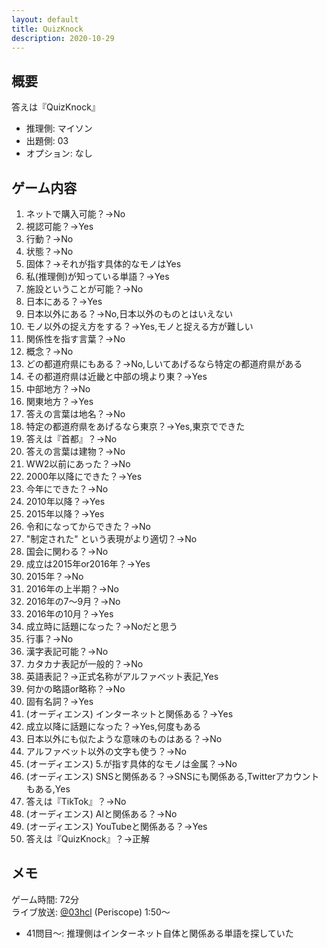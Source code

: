 ```yaml
---
layout: default
title: QuizKnock
description: 2020-10-29
---
```


## 概要

答えは『QuizKnock』

- 推理側: マイソン
- 出題側: 03
- オプション: なし

## ゲーム内容

1. ネットで購入可能？→No
2. 視認可能？→Yes
3. 行動？→No
4. 状態？→No
5. 固体？→それが指す具体的なモノはYes
6. 私(推理側)が知っている単語？→Yes
7. 施設ということが可能？→No
8. 日本にある？→Yes
9. 日本以外にある？→No,日本以外のものとはいえない
10. モノ以外の捉え方をする？→Yes,モノと捉える方が難しい
11. 関係性を指す言葉？→No
12. 概念？→No
13. どの都道府県にもある？→No,しいてあげるなら特定の都道府県がある
14. その都道府県は近畿と中部の境より東？→Yes
15. 中部地方？→No
16. 関東地方？→Yes
17. 答えの言葉は地名？→No
18. 特定の都道府県をあげるなら東京？→Yes,東京でできた
19. 答えは『首都』？→No
20. 答えの言葉は建物？→No
21. WW2以前にあった？→No
22. 2000年以降にできた？→Yes
23. 今年にできた？→No
24. 2010年以降？→Yes
25. 2015年以降？→Yes
26. 令和になってからできた？→No
27. "制定された" という表現がより適切？→No
28. 国会に関わる？→No
29. 成立は2015年or2016年？→Yes
30. 2015年？→No
31. 2016年の上半期？→No
32. 2016年の7～9月？→No
33. 2016年の10月？→Yes
34. 成立時に話題になった？→Noだと思う
35. 行事？→No
36. 漢字表記可能？→No
37. カタカナ表記が一般的？→No
38. 英語表記？→正式名称がアルファベット表記,Yes
39. 何かの略語or略称？→No
40. 固有名詞？→Yes
41. (オーディエンス) インターネットと関係ある？→Yes
42. 成立以降に話題になった？→Yes,何度もある
43. 日本以外にも似たような意味のものはある？→No
44. アルファベット以外の文字も使う？→No
45. (オーディエンス) 5.が指す具体的なモノは金属？→No
46. (オーディエンス) SNSと関係ある？→SNSにも関係ある,Twitterアカウントもある,Yes
47. 答えは『TikTok』？→No
48. (オーディエンス) AIと関係ある？→No
49. (オーディエンス) YouTubeと関係ある？→Yes
50. 答えは『QuizKnock』？→正解

## メモ

ゲーム時間: 72分  
ライブ放送: [@03hcl](https://www.periscope.tv/03hcl/1lPKqLOBezmxb?t=1m50s) (Periscope) 1:50～

- 41問目～: 推理側はインターネット自体と関係ある単語を探していた
